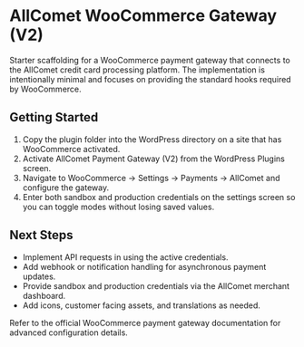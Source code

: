 # AllComet WooCommerce Gateway (V2)

Starter scaffolding for a WooCommerce payment gateway that connects to the AllComet credit card processing platform. The implementation is intentionally minimal and focuses on providing the standard hooks required by WooCommerce.

## Getting Started

1. Copy the plugin folder into the WordPress  directory on a site that has WooCommerce activated.
2. Activate AllComet Payment Gateway (V2) from the WordPress Plugins screen.
3. Navigate to WooCommerce → Settings → Payments → AllComet and configure the gateway.
4. Enter both sandbox and production credentials on the settings screen so you can toggle modes without losing saved values.

## Next Steps

- Implement API requests in  using the active credentials.
- Add webhook or notification handling for asynchronous payment updates.
- Provide sandbox and production credentials via the AllComet merchant dashboard.
- Add icons, customer facing assets, and translations as needed.

Refer to the official WooCommerce payment gateway documentation for advanced configuration details.
